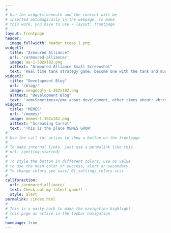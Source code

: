 ```yaml
---
#
# Use the widgets beneath and the content will be
# inserted automagically in the webpage. To make
# this work, you have to use › layout: frontpage
#
layout: frontpage
header:
  image_fullwidth: header_trees_1.png
widget1:
  title: "Armoured Alliance"
  url: '/armoured-alliance/'
  image: aa-1-302x182.png
  alttext: "Armoured Alliance Small Screenshot"
  text: 'Real time tank strategy game, become one with the tank and murder the everybody!!! you can do it, I believe in you..'
widget2:
  title: "Development Blog"
  url: '/blog/'
  image: seagoogly-1-302x182.png
  alttext: "Development Blog"
  text: '<em>Sometimes</em> about development, other times about: <br/>1. CNC Machines <br/>2. Keyboards <br/>3. Covfefe '
widget3:
  title: "MEMES"
  url: '/memes/'
  image: memes-1-302x182.png
  alttext: "Screaming Carrot"
  text: 'This is the place MEMES GROW'  
#
# Use the call for action to show a button on the frontpage
#
# To make internal links, just use a permalink like this
# url: /getting-started/
#
# To style the button in different colors, use no value
# to use the main color or success, alert or secondary.
# To change colors see sass/_01_settings_colors.scss
#
callforaction:
  url: /armoured-alliance/
  text: Check out my latest game!! ›
  style: alert
permalink: /index.html
#
# This is a nasty hack to make the navigation highlight
# this page as active in the topbar navigation
#
homepage: true
---
```

